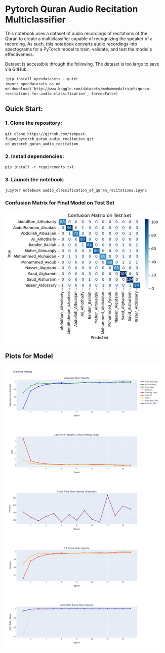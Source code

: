 # Pytorch Quran Audio Recitation Multiclassifier
This notebook uses a dataset of audio recordings of recitations of the Quran to create a multiclassifier capable of recognizing the speaker of a recording. As such, this notebook converts audio recordings into spectograms for a PyTorch model to train, validate, and test the model's effectiveness.

Dataset is accessible through the following. The dataset is too large to save via GitHub.

```
!pip install opendatasets --quiet
import opendatasets as od
od.download('http://www.kaggle.com/datasets/mohammedalrajeh/quran-recitations-for-audio-classification', force=False)
```

## Quick Start:
### 1. Clone the repository: 
```
git clone https://github.com/tempest-fugue/pytorch_quran_audio_recitation.git
cd pytorch_quran_audio_recitation
```
### 2. Install dependencies: 
```
pip install -r requirements.txt
```
### 3. Launch the notebook:
```
jupyter notebook audio_classification_of_quran_recitations.ipynb
```
### Confusion Matrix for Final Model on Test Set

![Confusion Matrix](visualizations/confusion_matrix.jpeg)


## Plots for Model
![Output Plots](visualizations/output_plots.jpeg)
